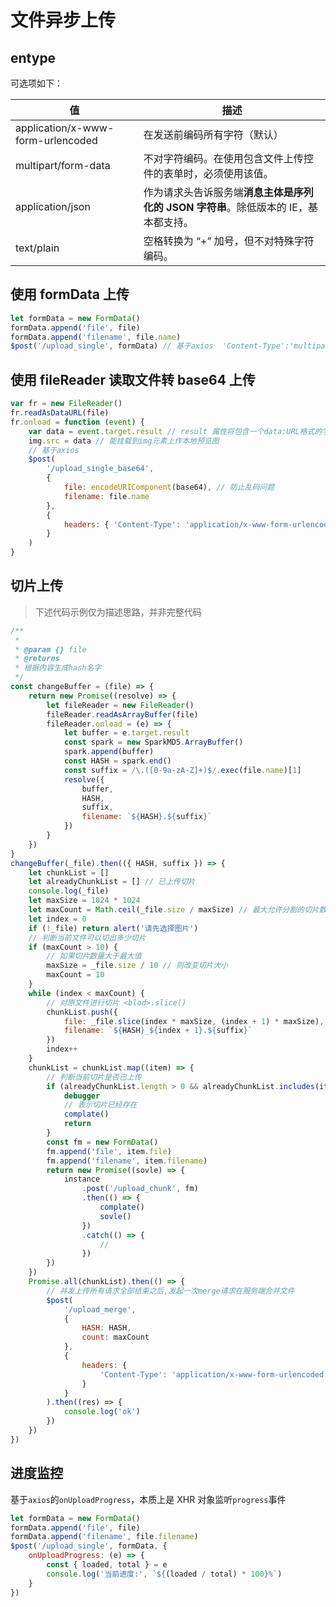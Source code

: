 # 文件异步上传

## entype

可选项如下：

| 值                                | 描述                                                                                |
| --------------------------------- | ----------------------------------------------------------------------------------- |
| application/x-www-form-urlencoded | 在发送前编码所有字符（默认）                                                        |
| multipart/form-data               | 不对字符编码。在使用包含文件上传控件的表单时，必须使用该值。                        |
| application/json                  | 作为请求头告诉服务端**消息主体是序列化的 JSON 字符串**。除低版本的 IE，基本都支持。 |
| text/plain                        | 空格转换为 “+” 加号，但不对特殊字符编码。                                           |

## 使用 formData 上传

```js
let formData = new FormData()
formData.append('file', file)
formData.append('filename', file.name)
$post('/upload_single', formData) // 基于axios  'Content-Type':'multipart/form-data'
```

## 使用 fileReader 读取文件转 base64 上传

```js
var fr = new FileReader()
fr.readAsDataURL(file)
fr.onload = function (event) {
	var data = event.target.result // result 属性将包含一个data:URL格式的字符串（base64编码）以表示所读取文件的内容。
	img.src = data // 能挂载到img元素上作本地预览图
	// 基于axios
	$post(
		'/upload_single_base64',
		{
			file: encodeURIComponent(base64), // 防止乱码问题
			filename: file.name
		},
		{
			headers: { 'Content-Type': 'application/x-www-form-urlencoded' }
		}
	)
}
```

## 切片上传

> 下述代码示例仅为描述思路，并非完整代码

```js
/**
 *
 * @param {} file
 * @returns
 * 根据内容生成hash名字
 */
const changeBuffer = (file) => {
	return new Promise((resolve) => {
		let fileReader = new FileReader()
		fileReader.readAsArrayBuffer(file)
		fileReader.onload = (e) => {
			let buffer = e.target.result
			const spark = new SparkMD5.ArrayBuffer()
			spark.append(buffer)
			const HASH = spark.end()
			const suffix = /\.([0-9a-zA-Z]+)$/.exec(file.name)[1]
			resolve({
				buffer,
				HASH,
				suffix,
				filename: `${HASH}.${suffix}`
			})
		}
	})
}
changeBuffer(_file).then(({ HASH, suffix }) => {
	let chunkList = []
	let alreadyChunkList = [] // 已上传切片
	console.log(_file)
	let maxSize = 1024 * 1024
	let maxCount = Math.ceil(_file.size / maxSize) // 最大允许分割的切片数量为30
	let index = 0
	if (!_file) return alert('请先选择图片')
	// 判断当前文件可以切出多少切片
	if (maxCount > 10) {
		// 如果切片数量大于最大值
		maxSize = _file.size / 10 // 则改变切片大小
		maxCount = 10
	}
	while (index < maxCount) {
		// 对原文件进行切片 <blod>.slice()
		chunkList.push({
			file: _file.slice(index * maxSize, (index + 1) * maxSize),
			filename: `${HASH}_${index + 1}.${suffix}`
		})
		index++
	}
	chunkList = chunkList.map((item) => {
		// 判断当前切片是否已上传
		if (alreadyChunkList.length > 0 && alreadyChunkList.includes(item.filename)) {
			debugger
			// 表示切片已经存在
			complate()
			return
		}
		const fm = new FormData()
		fm.append('file', item.file)
		fm.append('filename', item.filename)
		return new Promise((sovle) => {
			instance
				.post('/upload_chunk', fm)
				.then(() => {
					complate()
					sovle()
				})
				.catch(() => {
					//
				})
		})
	})
	Promise.all(chunkList).then(() => {
		// 并发上传所有请求全部结束之后,发起一次merge请求在服务端合并文件
		$post(
			'/upload_merge',
			{
				HASH: HASH,
				count: maxCount
			},
			{
				headers: {
					'Content-Type': 'application/x-www-form-urlencoded'
				}
			}
		).then((res) => {
			console.log('ok')
		})
	})
})
```

## 进度监控

基于`axios`的`onUploadProgress`，本质上是 XHR 对象监听`progress`事件

```js
let formData = new FormData()
formData.append('file', file)
formData.append('filename', file.filename)
$post('/upload_single', formData, {
	onUploadProgress: (e) => {
		const { loaded, total } = e
		console.log('当前进度:', `${(loaded / total) * 100}%`)
	}
})
```
